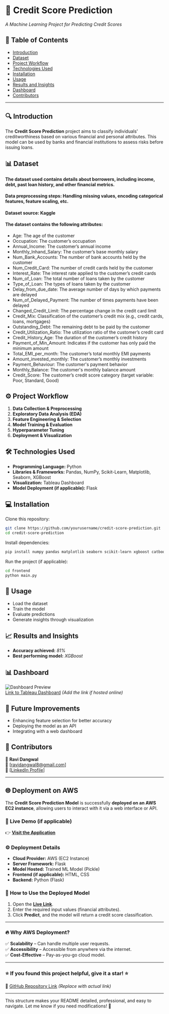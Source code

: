 # 🚀 Credit Score Prediction  
*A Machine Learning Project for Predicting Credit Scores*  

## 📌 Table of Contents  
- [Introduction](#introduction)  
- [Dataset](#dataset)  
- [Project Workflow](#project-workflow)  
- [Technologies Used](#technologies-used)  
- [Installation](#installation)  
- [Usage](#usage)  
- [Results and Insights](#results-and-insights)  
- [Dashboard](#dashboard)   
- [Contributors](#contributors)    

---

## 🔍 Introduction  
The **Credit Score Prediction** project aims to classify individuals' creditworthiness based on various financial and personal attributes. This model can be used by banks and financial institutions to assess risks before issuing loans.  

## 📊 Dataset  
#### The dataset used contains details about borrowers, including income, debt, past loan history, and other financial metrics.  
#### Data preprocessing steps: Handling missing values, encoding categorical features, feature scaling, etc.  
#### Dataset source: Kaggle
#### The dataset contains the following attributes:

- Age: The age of the customer
- Occupation: The customer’s occupation
- Annual_Income: The customer’s annual income
- Monthly_Inhand_Salary: The customer’s base monthly salary
- Num_Bank_Accounts: The number of bank accounts held by the customer
- Num_Credit_Card: The number of credit cards held by the customer
- Interest_Rate: The interest rate applied to the customer’s credit cards
- Num_of_Loan: The total number of loans taken by the customer
- Type_of_Loan: The types of loans taken by the customer
- Delay_from_due_date: The average number of days by which payments are delayed
- Num_of_Delayed_Payment: The number of times payments have been delayed
- Changed_Credit_Limit: The percentage change in the credit card limit
- Credit_Mix: Classification of the customer’s credit mix (e.g., credit cards, loans, mortgages)
- Outstanding_Debt: The remaining debt to be paid by the customer
- Credit_Utilization_Ratio: The utilization ratio of the customer’s credit card
- Credit_History_Age: The duration of the customer’s credit history
- Payment_of_Min_Amount: Indicates if the customer has only paid the minimum amount
- Total_EMI_per_month: The customer’s total monthly EMI payments
- Amount_invested_monthly: The customer’s monthly investments
- Payment_Behaviour: The customer's payment behavior
- Monthly_Balance: The customer's monthly balance amount
- Credit_Score: The customer’s credit score category (target variable: Poor, Standard, Good)

## ⚙️ Project Workflow  
1. **Data Collection & Preprocessing**  
2. **Exploratory Data Analysis (EDA)**  
3. **Feature Engineering & Selection**  
4. **Model Training & Evaluation**  
5. **Hyperparameter Tuning**  
6. **Deployment & Visualization**  

## 🛠️ Technologies Used  
- **Programming Language:** Python  
- **Libraries & Frameworks:** Pandas, NumPy, Scikit-Learn, Matplotlib, Seaborn, XGBoost  
- **Visualization:** Tableau Dashboard  
- **Model Deployment (if applicable):** Flask  

## 💻 Installation  
Clone this repository:  
```bash
git clone https://github.com/yourusername/credit-score-prediction.git
cd credit-score-prediction
```
Install dependencies:  
```bash
pip install numpy pandas matplotlib seaborn scikit-learn xgboost catboost imbalanced-learn

```
Run the project (if applicable):  
```bash
cd frontend
python main.py
```

## 🚀 Usage  
- Load the dataset  
- Train the model  
- Evaluate predictions  
- Generate insights through visualization  

## 📈 Results and Insights  
- **Accuracy achieved:** *81%*  
- **Best performing model:** *XGBoost*  

## 📊 Dashboard  
![Dashboard Preview](https://public.tableau.com/app/profile/ravi.dangwal/viz/CreditScorePrediction/Dashboard1)  
[Link to Tableau Dashboard](https://public.tableau.com/app/profile/ravi.dangwal/viz/CreditScorePrediction/Dashboard1) *(Add the link if hosted online)*  

## 🔮 Future Improvements  
- Enhancing feature selection for better accuracy  
- Deploying the model as an API  
- Integrating with a web dashboard  

## 🤝 Contributors  
👤 **Ravi Dangwal**  
📧 [ravidangwal8@gmail.com]  
🔗 [[LinkedIn Profile](https://www.linkedin.com/in/ravidangwal/)]  

---

## 🌐 Deployment on AWS  

The **Credit Score Prediction Model** is successfully **deployed on an AWS EC2 instance**, allowing users to interact with it via a web interface or API.  

### 🔗 **Live Demo** (if applicable)  
👉 **[Visit the Application](http://52.66.248.93:8000/)**  

### ⚙️ **Deployment Details**  
- **Cloud Provider:** AWS (EC2 Instance)  
- **Server Framework:** Flask  
- **Model Hosted:** Trained ML Model (Pickle)  
- **Frontend (if applicable):** HTML, CSS  
- **Backend:** Python (Flask)   

### 🚀 **How to Use the Deployed Model**  
1. Open the **[Live Link](http://your-aws-public-ip-or-domain)**.  
2. Enter the required input values (financial attributes).  
3. Click **Predict**, and the model will return a credit score classification.  
---

### 🔥 **Why AWS Deployment?**  
✅ **Scalability** – Can handle multiple user requests.  
✅ **Accessibility** – Accessible from anywhere via the internet.  
✅ **Cost-Effective** – Pay-as-you-go cloud model.  

---

### ⭐ If you found this project helpful, give it a star! ⭐  
🔗 [GitHub Repository Link](#) *(Replace with actual link)*  

---

This structure makes your README detailed, professional, and easy to navigate. Let me know if you need modifications! 🚀
